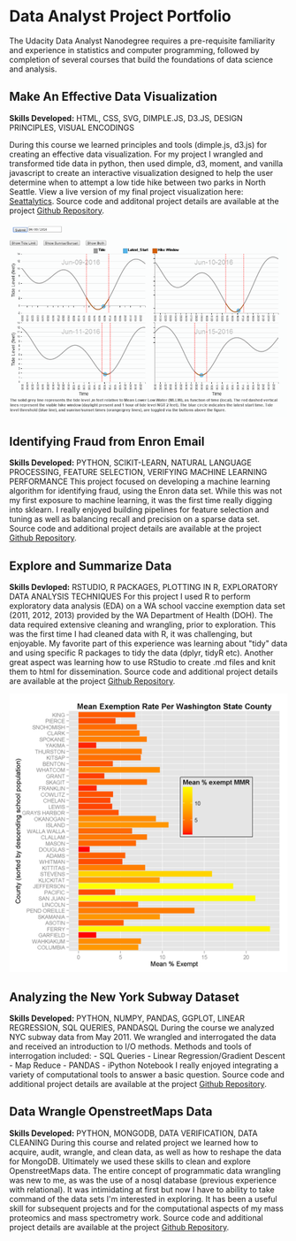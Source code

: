 # Data Analyst Project Portfolio

The Udacity Data Analyst Nanodegree requires a pre-requisite familiarity and experience in statistics and computer programming, followed by completion of several courses that build the foundations of data science and analysis.

## Make An Effective Data Visualization

**Skills Developed:** HTML, CSS, SVG, DIMPLE.JS, D3.JS, DESIGN PRINCIPLES, VISUAL ENCODINGS 

During this course we learned principles and tools (dimple.js, d3.js) for creating an effective data visualization. For my project I wrangled and transformed tide data in python, then used dimple, d3, moment, and vanilla javascript to create an interactive visualization designed to help the user determine when to attempt a low tide hike between two parks in North Seattle. View a live version of my final project visualization here: [Seattalytics](http://seattalytics.com).  Source code and additonal project details are available at the project [Github Repository](https://github.com/baumanab/seattle_tides).

![Screen Shot](tide_vis.PNG)

## Identifying Fraud from Enron Email

**Skills Developed:** PYTHON, SCIKIT-LEARN, NATURAL LANGUAGE PROCESSING, FEATURE SELECTION, VERIFYING MACHINE LEARNING PERFORMANCE
This project focused on developing a machine learning algorithm for identifying fraud, using the Enron data set. While this was not my first exposure to machine learning, it was the first time really digging into sklearn. I really enjoyed building pipelines for feature selection and tuning as well as balancing recall and precision on a sparse data set.  Source code and additional project details are available at the project [Github Repository](https://github.com/baumanab/udacity_intro_machinelearning_project).

## Explore and Summarize Data

**Skills Devloped:** RSTUDIO, R PACKAGES, PLOTTING IN R, EXPLORATORY DATA ANALYSIS TECHNIQUES 
For this project I used R to perform exploratory data analysis (EDA) on a WA school vaccine exemption data set (2011, 2012, 2013) provided by the WA Department of Health (DOH). The data required extensive cleaning and wrangling, prior to exploration. This was the first time I had cleaned data with R, it was challenging, but enjoyable. My favorite part of this experience was learning about "tidy" data and using specific R packages to tidy the data (dplyr, tidyR etc). Another great aspect was learning how to use RStudio to create .md files and knit them to html for dissemination.  Source code and additional project details are available at the project [Github Repository](https://github.com/baumanab/EDA_R_Udacity).

![](https://github.com/baumanab/EDA_R_Udacity/blob/master/EDA_R_FinalProject/img/final_plot_two.png)


## Analyzing the New York Subway Dataset

**Skills Developed:** PYTHON, NUMPY, PANDAS, GGPLOT, LINEAR REGRESSION, SQL QUERIES, PANDASQL 
During the course we analyzed NYC subway data from May 2011. We wrangled and interrogated the data and received an introduction to I/O methods. Methods and tools of interrogation included: - SQL Queries - Linear Regression/Gradient Descent - Map Reduce - PANDAS - iPython Notebook I really enjoyed integrating a variety of computational tools to answer a basic question. Source code and additional project details are available at the project [Github Repository](https://github.com/baumanab/IntroDSProject).

## Data Wrangle OpenstreetMaps Data

**Skills Developed:** PYTHON, MONGODB, DATA VERIFICATION, DATA CLEANING 
During this course and related project we learned how to acquire, audit, wrangle, and clean data, as well as how to reshape the data for MongoDB. Ultimately we used these skills to clean and explore OpenstreetMaps data. The entire concept of programmatic data wrangling was new to me, as was the use of a nosql database (previous experience with relational). It was intimidating at first but now I have to ability to take command of the data sets I'm interested in exploring. It has been a useful skill for subsequent projects and for the computational aspects of my mass proteomics and mass spectrometry work. Source code and additional project details are available at the project [Github Repository](https://github.com/baumanab/udacity_mongo_github).




